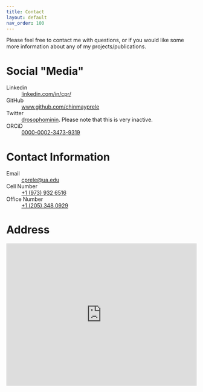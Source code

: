 ```yaml
---
title: Contact
layout: default
nav_order: 100
---
```


Please feel free to contact me with questions, or if you would like some more information about any of my projects/publications.

# Social "Media"

<dl>
  <dt>Linkedin</dt>
  <dd><a href="https://www.linkedin.com/in/cpr/">linkedin.com/in/cpr/</a></dd>
  <dt>GitHub</dt>
  <dd><a href="https://www.github.com/chinmayprele">www.github.com/chinmayprele</a></dd>
  <dt>Twitter</dt>
  <dd><a href="https://twitter.com/drosophominin">drosophominin</a>. Please note that this is very inactive.</dd>
  <dt>ORCiD</dt>
  <dd><a href="https://orcid.org/0000-0002-3473-9319">0000-0002-3473-9319</a></dd>
</dl>

# Contact Information

<dl>
  <dt>Email</dt>
  <dd><a href="mailto:cprele@ua.edu?cc=cprele@crimson.ua.edu, rele.chinmay.gep@gmail.com&subject=Contact%20from%20GitHub%20Pages%20Website">cprele@ua.edu</a></dd>
  <dt>Cell Number</dt>
  <dd><a href="tel:19739326516">+1 (973) 932 6516</a></dd>
  <dt>Office Number</dt>
  <dd><a href="tel:12053480929">+1 (205) 348 0929</a></dd>
</dl>

# Address

<style>
  .google-maps {
    position: relative;
    padding-bottom: 75%; // This is the aspect ratio
    height: 0;
    overflow: hidden;
  }
  .google-maps iframe {
    position: absolute;
    top: 0;
    left: 0;
    width: 100% !important;
    height: 100% !important;
  }
</style>
<div class="google-maps">
  <iframe src="https://www.google.com/maps/embed?pb=!1m18!1m12!1m3!1d3337.9964012443074!2d-87.54384258710616!3d33.21419057337353!2m3!1f0!2f0!3f0!3m2!1i1024!2i768!4f13.1!3m3!1m2!1s0x888602a044da3989%3A0x9730584e50e4c8ab!2s300%20Hackberry%20Ln%2C%20Tuscaloosa%2C%20AL%2035401!5e0!3m2!1sen!2sus!4v1695738452903!5m2!1sen!2sus" width="600" height="450" style="border:0;" allowfullscreen="" loading="lazy" referrerpolicy="no-referrer-when-downgrade"></iframe>
</div>


